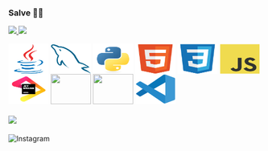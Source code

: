 ### Salve 🤙🏻
<a href="https://github.com/adrian-rabelo">
<img height="180em" src="https://github-readme-stats.vercel.app/api?username=adrian-rabelo&show_icons=true&theme=dracula&include_all_commits=true&count_private=true"/>
<img height="180em" src="https://github-readme-stats.vercel.app/api/top-langs/?username=adrian-rabelo&layout=compact&langs_count=7&theme=dracula"/>
  </a>
<div style="display: inline_block">
  <br>
  <img align="center" height="60" width="80" src="https://raw.githubusercontent.com/devicons/devicon/master/icons/java/java-original.svg">
  <img align="center" height="60" width="80" src="https://raw.githubusercontent.com/devicons/devicon/master/icons/mysql/mysql-original.svg">
  <img align="center" height="60" width="80" src="https://raw.githubusercontent.com/devicons/devicon/master/icons/python/python-original.svg">
  <img align="center" height="60" width="80" src="https://raw.githubusercontent.com/devicons/devicon/master/icons/html5/html5-original.svg">
  <img align="center" height="60" width="80" src="https://raw.githubusercontent.com/devicons/devicon/master/icons/css3/css3-original.svg">
  <img align="center" height="60" width="80" src="https://raw.githubusercontent.com/devicons/devicon/master/icons/javascript/javascript-original.svg">
  <img align="center" height="60" width="80" src="https://raw.githubusercontent.com/devicons/devicon/master/icons/jetbrains/jetbrains-original.svg">
  <img align="center" height="60" width="80" src="https://upload.wikimedia.org/wikipedia/commons/1/1d/PyCharm_Icon.svg">
  <img align="center" height="60" width="80" src="https://upload.wikimedia.org/wikipedia/commons/9/9c/IntelliJ_IDEA_Icon.svg">
  <img align="center" height="60" width="80" src="https://raw.githubusercontent.com/devicons/devicon/master/icons/vscode/vscode-original.svg">
  
</div>
  
### <img src="https://img.shields.io/badge/Instagram-E4405F?style=for-the-badge&logo=instagram&logoColor=white">
![Instagram](https://img.shields.io/badge/Instagram-%23E4405F.svg?style=for-the-badge&logo=Instagram&logoColor=white)

